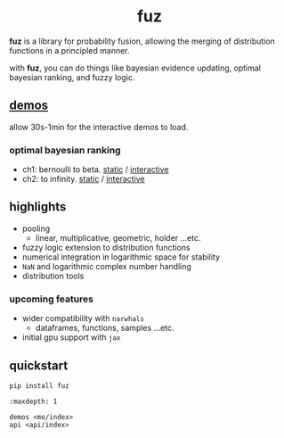 <h1 align='center'>fuz</h1>

**fuz** is a library for probability fusion, allowing the merging of distribution functions in a principled manner.

with **fuz**, you can do things like bayesian evidence updating, optimal bayesian ranking, and fuzzy logic.

## [demos](project:mo/index.md)

allow 30s-1min for the interactive demos to load.

### optimal bayesian ranking

- ch1: bernoulli to beta. [static](project:mo/optimal-bayesian-ranking-ch1-static.md) / [interactive](project:mo/optimal-bayesian-ranking-ch1/index.md)
- ch2: to infinity. [static](project:mo/optimal-bayesian-ranking-ch2-static.md) / [interactive](project:mo/optimal-bayesian-ranking-ch2/index.md)

## highlights

- pooling
  - linear, multiplicative, geometric, holder ...etc.
- fuzzy logic extension to distribution functions
- numerical integration in logarithmic space for stability
- `NaN` and logarithmic complex number handling
- distribution tools

### upcoming features

- wider compatibility with `narwhals`
  - dataframes, functions, samples ...etc.
- initial gpu support with `jax`

## quickstart

`pip install fuz`


```{toctree}
:maxdepth: 1

demos <mo/index>
api <api/index>
```